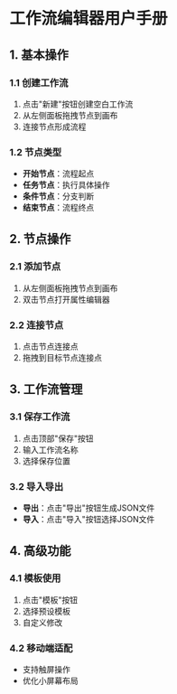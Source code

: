 # 工作流编辑器用户手册

## 1. 基本操作

### 1.1 创建工作流
1. 点击"新建"按钮创建空白工作流
2. 从左侧面板拖拽节点到画布
3. 连接节点形成流程

### 1.2 节点类型
- **开始节点**：流程起点
- **任务节点**：执行具体操作
- **条件节点**：分支判断
- **结束节点**：流程终点

## 2. 节点操作

### 2.1 添加节点
1. 从左侧面板拖拽节点到画布
2. 双击节点打开属性编辑器

### 2.2 连接节点
1. 点击节点连接点
2. 拖拽到目标节点连接点

## 3. 工作流管理

### 3.1 保存工作流
1. 点击顶部"保存"按钮
2. 输入工作流名称
3. 选择保存位置

### 3.2 导入导出
- **导出**：点击"导出"按钮生成JSON文件
- **导入**：点击"导入"按钮选择JSON文件

## 4. 高级功能

### 4.1 模板使用
1. 点击"模板"按钮
2. 选择预设模板
3. 自定义修改

### 4.2 移动端适配
- 支持触屏操作
- 优化小屏幕布局
